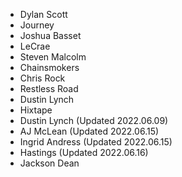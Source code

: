- Dylan Scott
- Journey
- Joshua Basset
- LeCrae
- Steven Malcolm
- Chainsmokers
- Chris Rock
- Restless Road
- Dustin Lynch
- Hixtape
- Dustin Lynch (Updated 2022.06.09)
- AJ McLean (Updated 2022.06.15)
- Ingrid Andress (Updated 2022.06.15)
- Hastings (Updated 2022.06.16)
- Jackson Dean